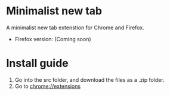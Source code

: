 # Minimalist new tab
A minimalist new tab extenstion for Chrome and Firefox.
- Firefox version: (Coming soon)
# Install guide
1. Go into the src folder, and download the files as a .zip folder.
2. Go to [chrome://extensions](chrome://extensions)
